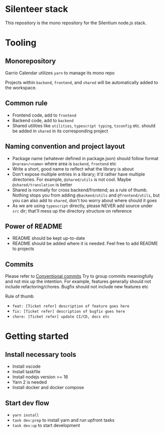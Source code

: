 # Silenteer stack

This repository is the mono repository for the Silentium node.js stack.

# Tooling

## Monorepository
Garrio Calendar utilizes `yarn` to manage its mono repo

Projects within `backend`, `frontend`, and `shared` will be automatically added to the workspace.

## Common rule

- Frontend code, add to `frontend`
- Backend code, add to `backend`
- Shared utilities like `utilities`, `typescript typing`, `tsconfig` etc. should be added in `shared` in its corresponding project

## Naming convention and project layout

- Package name (whatever defined in package.json) should follow format `@<area>/<name>` where area is `backend`, `frontend` etc
- Write a short, good name to reflect what the library is about
- Don't expose multiple entries in a library; it'd rather have multiple directories. For example, `@shared/utils` is not cool. Maybe `@shared/translation` is better
- Shared is normally for cross backend/frontend; as a rule of thumb. Nothing stops you from adding `@backend/utils` and `@frontend/utils`, but you can also add to `shared`, don't too worry about where should it goes
- As we are using `typescript` directly, please NEVER add source under `src` dir; that'll mess up the directory structure on reference

## Power of README

- README should be kept up-to-date
- README should be added where it is needed. Feel free to add README to projects

## Commits

Please refer to [Conventional commits](https://www.conventionalcommits.org/en/v1.0.0/)
Try to group commits meaningfully and not mix up the intention. For example, features generally should not include refactoring/chores. Bugfix should not include new features etc

Rule of thumb
- `feat: [Ticket refer] description of feature goes here` 
- `fix: [Ticket refer] description of bugfix goes here`
- `chore: [Ticket refer] update CI/CD, docs etc` 

# Getting started

## Install necessary tools

- Install vscode
- Install taskfile
- Install nodejs version >= 16
- Yarn 2 is needed
- Install docker and docker compose

## Start dev flow

- `yarn install`
- `task dev:prep` to install yarn and run upfront tasks
- `task dev:up` to start development